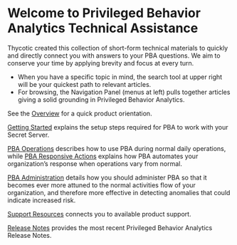 [title]: # (Welcome)
[tags]: # (Privileged Behavior Analytics,PBA,Welcome)
[priority]: # (1000)

# Welcome to Privileged Behavior Analytics Technical Assistance

Thycotic created this collection of short-form technical materials to quickly and directly connect you with answers to your PBA questions. We aim to conserve your time by applying brevity and focus at every turn.

* When you have a specific topic in mind, the search tool at upper right will be your quickest path to relevant articles.
* For browsing, the Navigation Panel (menus at left) pulls together articles giving a solid grounding in Privileged Behavior Analytics.

See the [Overview](./overview/index.md) for a quick product orientation.

[Getting Started](./getting-started/index.md) explains the setup steps required for PBA to work with your Secret Server.

[PBA Operations](./pba-operations/index.md) describes how to use PBA during normal daily operations, while [PBA Responsive Actions](./pba-responsives/index.md) explains how PBA automates your organization’s response when operations vary from normal.

[PBA Administration](./pba-admin/index.md) details how you should administer PBA so that it becomes ever more attuned to the normal activities flow of your organization, and therefore more effective in detecting anomalies that could indicate increased risk.

[Support Resources](./support/index.md) connects you to available product support.

[Release Notes](./release-notes/index.md) provides the most recent Privileged Behavior Analytics Release Notes.
